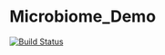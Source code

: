 # Microbiome_Demo

[![Build Status](https://travis-ci.org/glickmac/Microbiome_Demo.svg?branch=master)](https://travis-ci.org/glickmac/Microbiome_Demo)

